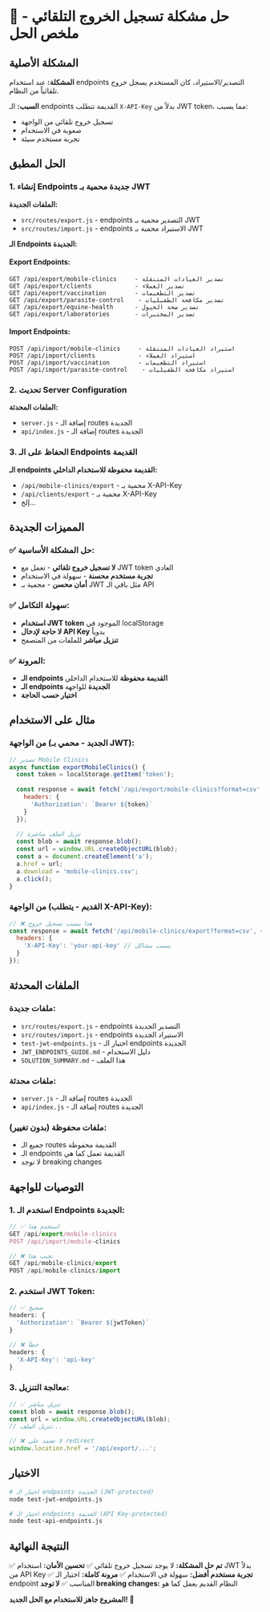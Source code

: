 # 🎯 حل مشكلة تسجيل الخروج التلقائي - ملخص الحل

## المشكلة الأصلية

**المشكلة:** عند استخدام endpoints التصدير/الاستيراد، كان المستخدم يسجل خروج تلقائياً من النظام.

**السبب:** الـ endpoints القديمة تتطلب `X-API-Key` بدلاً من JWT token، مما يسبب:
- تسجيل خروج تلقائي من الواجهة
- صعوبة في الاستخدام
- تجربة مستخدم سيئة

## الحل المطبق

### 1. إنشاء Endpoints جديدة محمية بـ JWT

**الملفات الجديدة:**
- `src/routes/export.js` - endpoints التصدير محمية بـ JWT
- `src/routes/import.js` - endpoints الاستيراد محمية بـ JWT

**الـ Endpoints الجديدة:**

#### Export Endpoints:
```
GET /api/export/mobile-clinics     - تصدير العيادات المتنقلة
GET /api/export/clients            - تصدير العملاء  
GET /api/export/vaccination        - تصدير التطعيمات
GET /api/export/parasite-control    - تصدير مكافحة الطفيليات
GET /api/export/equine-health      - تصدير صحة الخيول
GET /api/export/laboratories       - تصدير المختبرات
```

#### Import Endpoints:
```
POST /api/import/mobile-clinics     - استيراد العيادات المتنقلة
POST /api/import/clients            - استيراد العملاء
POST /api/import/vaccination        - استيراد التطعيمات  
POST /api/import/parasite-control    - استيراد مكافحة الطفيليات
```

### 2. تحديث Server Configuration

**الملفات المحدثة:**
- `server.js` - إضافة الـ routes الجديدة
- `api/index.js` - إضافة الـ routes الجديدة

### 3. الحفاظ على الـ Endpoints القديمة

**الـ endpoints القديمة محفوظة للاستخدام الداخلي:**
- `/api/mobile-clinics/export` - محمية بـ X-API-Key
- `/api/clients/export` - محمية بـ X-API-Key
- إلخ...

## المميزات الجديدة

### ✅ حل المشكلة الأساسية:
- **لا تسجيل خروج تلقائي** - تعمل مع JWT token العادي
- **تجربة مستخدم محسنة** - سهولة في الاستخدام
- **أمان محسن** - محمية بـ JWT مثل باقي الـ API

### ✅ سهولة التكامل:
- **استخدام JWT token** الموجود في localStorage
- **لا حاجة لإدخال API Key** يدوياً
- **تنزيل مباشر** للملفات من المتصفح

### ✅ المرونة:
- **الـ endpoints القديمة محفوظة** للاستخدام الداخلي
- **الـ endpoints الجديدة** للواجهة
- **اختيار حسب الحاجة**

## مثال على الاستخدام

### من الواجهة (الجديد - محمي بـ JWT):

```javascript
// تصدير Mobile Clinics
async function exportMobileClinics() {
  const token = localStorage.getItem('token');
  
  const response = await fetch('/api/export/mobile-clinics?format=csv', {
    headers: {
      'Authorization': `Bearer ${token}`
    }
  });
  
  // تنزيل الملف مباشرة
  const blob = await response.blob();
  const url = window.URL.createObjectURL(blob);
  const a = document.createElement('a');
  a.href = url;
  a.download = 'mobile-clinics.csv';
  a.click();
}
```

### من الواجهة (القديم - يتطلب X-API-Key):

```javascript
// ❌ هذا يسبب تسجيل خروج
const response = await fetch('/api/mobile-clinics/export?format=csv', {
  headers: {
    'X-API-Key': 'your-api-key' // يسبب مشاكل
  }
});
```

## الملفات المحدثة

### ملفات جديدة:
- `src/routes/export.js` - endpoints التصدير الجديدة
- `src/routes/import.js` - endpoints الاستيراد الجديدة
- `test-jwt-endpoints.js` - اختبار الـ endpoints الجديدة
- `JWT_ENDPOINTS_GUIDE.md` - دليل الاستخدام
- `SOLUTION_SUMMARY.md` - هذا الملف

### ملفات محدثة:
- `server.js` - إضافة الـ routes الجديدة
- `api/index.js` - إضافة الـ routes الجديدة

### ملفات محفوظة (بدون تغيير):
- جميع الـ routes القديمة محفوظة
- الـ endpoints القديمة تعمل كما هي
- لا توجد breaking changes

## التوصيات للواجهة

### 1. استخدم الـ Endpoints الجديدة:
```javascript
// ✅ استخدم هذا
GET /api/export/mobile-clinics
POST /api/import/mobile-clinics

// ❌ تجنب هذا
GET /api/mobile-clinics/export  
POST /api/mobile-clinics/import
```

### 2. استخدم JWT Token:
```javascript
// ✅ صحيح
headers: {
  'Authorization': `Bearer ${jwtToken}`
}

// ❌ خطأ
headers: {
  'X-API-Key': 'api-key'
}
```

### 3. معالجة التنزيل:
```javascript
// ✅ تنزيل مباشر
const blob = await response.blob();
const url = window.URL.createObjectURL(blob);
// تنزيل الملف...

// ❌ لا تعتمد على redirect
window.location.href = '/api/export/...';
```

## الاختبار

```bash
# اختبار الـ endpoints الجديدة (JWT-protected)
node test-jwt-endpoints.js

# اختبار الـ endpoints القديمة (API Key-protected)  
node test-api-endpoints.js
```

## النتيجة النهائية

✅ **تم حل المشكلة:** لا يوجد تسجيل خروج تلقائي
✅ **تحسين الأمان:** استخدام JWT بدلاً من API Key
✅ **تجربة مستخدم أفضل:** سهولة في الاستخدام
✅ **مرونة كاملة:** اختيار الـ endpoint المناسب
✅ **لا توجد breaking changes:** النظام القديم يعمل كما هو

**المشروع جاهز للاستخدام مع الحل الجديد! 🎉**
